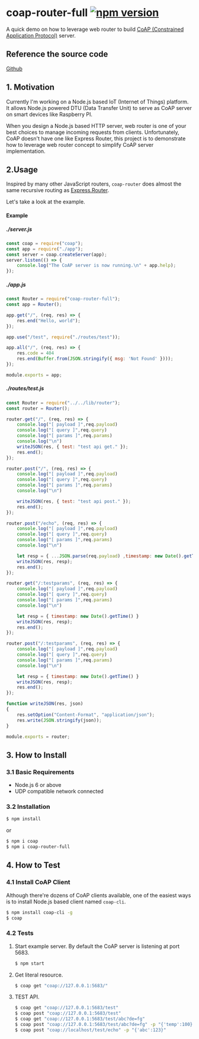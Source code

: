 # coap-router-full [![npm version](https://badge.fury.io/js/coap-router-full.svg)](https://badge.fury.io/js/coap-router-full)
A quick demo on how to leverage web router to build [CoAP (Constrained Application Protocol)](https://en.wikipedia.org/wiki/Constrained_Application_Protocol) server.

## Reference the source code
[Github](https://github.com/MagicCube/coap-router)

## 1. Motivation
Currently I'm working on a Node.js based IoT (Internet of Things) platform. It allows Node.js powered DTU (Data Transfer Unit) to serve as CoAP server on smart devices like Raspberry PI.

When you design a Node.js based HTTP server, web router is one of your best choices to manage incoming requests from clients. Unfortunately, CoAP doesn't have one like Express Router, this project is to demonstrate how to leverage web router concept to simplify CoAP server implementation.



## 2.Usage

Inspired by many other JavaScript routers, `coap-router` does almost the same recursive routing as [Express.Router](http://expressjs.com/en/guide/routing.html).

Let's take a look at the example.

#### Example

##### ./server.js

```js
const coap = require("coap");
const app = require("./app");
const server = coap.createServer(app);
server.listen(() => {
    console.log("The CoAP server is now running.\n" + app.help);
});
```

##### ./app.js

```js
const Router = require("coap-router-full");
const app = Router();

app.get("/", (req, res) => {
    res.end("Hello, world");
});

app.use("/test", require("./routes/test"));

app.all("/", (req, res) => {
    res.code = 404
    res.end(Buffer.from(JSON.stringify({ msg: 'Not Found' })));
});

module.exports = app;
```

##### ./routes/test.js
```js
const Router = require("../../lib/router");
const router = Router();

router.get("/", (req, res) => {
    console.log("[ payload ]",req.payload)
    console.log("[ query ]",req.query)
    console.log("[ params ]",req.params)
    console.log("\n")
    writeJSON(res, { test: "test api get." });
    res.end();
});

router.post("/", (req, res) => {
    console.log("[ payload ]",req.payload)
    console.log("[ query ]",req.query)
    console.log("[ params ]",req.params)
    console.log("\n")

    writeJSON(res, { test: "test api post." });
    res.end();
});

router.post("/echo", (req, res) => {
    console.log("[ payload ]",req.payload)
    console.log("[ query ]",req.query)
    console.log("[ params ]",req.params)
    console.log("\n")

    let resp = { ...JSON.parse(req.payload) ,timestamp: new Date().getTime() }
    writeJSON(res, resp);
    res.end();
});

router.get("/:testparams", (req, res) => {
    console.log("[ payload ]",req.payload)
    console.log("[ query ]",req.query)
    console.log("[ params ]",req.params)
    console.log("\n")

    let resp = { timestamp: new Date().getTime() }
    writeJSON(res, resp);
    res.end();
});

router.post("/:testparams", (req, res) => {
    console.log("[ payload ]",req.payload)
    console.log("[ query ]",req.query)
    console.log("[ params ]",req.params)
    console.log("\n")

    let resp = { timestamp: new Date().getTime() }
    writeJSON(res, resp);
    res.end();
});

function writeJSON(res, json)
{
    res.setOption("Content-Format", "application/json");
    res.write(JSON.stringify(json));
}

module.exports = router;
```



## 3. How to Install
### 3.1 Basic Requirements

* Node.js 6 or above
* UDP compatible network connected

### 3.2 Installation

```sh
$ npm install
```
or
```sh
$ npm i coap
$ npm i coap-router-full
 ```



## 4. How to Test

### 4.1 Install CoAP Client

Although there're dozens of CoAP clients available, one of the easiest ways is to install Node.js based client named `coap-cli`.

```sh
$ npm install coap-cli -g
$ coap
```

### 4.2 Tests

1. Start example server. By default the CoAP server is listening at port 5683.
   ```sh
   $ npm start
   ```

2. Get literal resource.

   ```sh
   $ coap get "coap://127.0.0.1:5683/"
   ```

2. TEST API.
   ```sh
   $ coap get "coap://127.0.0.1:5683/test"
   $ coap post "coap://127.0.0.1:5683/test"
   $ coap get "coap://127.0.0.1:5683/test/abc?de=fg"
   $ coap post "coap://127.0.0.1:5683/test/abc?de=fg" -p "{'temp':100}"
   $ coap post "coap://localhost/test/echo" -p "{'abc':123}"
   ```

   ​
